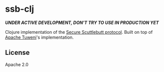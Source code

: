 # ssb-clj

***UNDER ACTIVE DEVELOPMENT, DON'T TRY TO USE IN PRODUCTION YET***

Clojure implementation of the [Secure Scuttlebutt protocol](https://ssbc.github.io/scuttlebutt-protocol-guide/). Built on top of [Apache Tuweni](https://github.com/apache/incubator-tuweni)'s implementation.

## License

Apache 2.0
